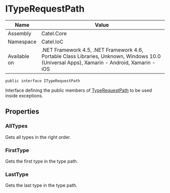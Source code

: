 

# ITypeRequestPath

Name|Value
---|---
Assembly|Catel.Core
Namespace|Catel.IoC
Available on|.NET Framework 4.5, .NET Framework 4.6, Portable Class Libraries, Unknown, Windows 10.0 (Universal Apps), Xamarin - Android, Xamarin - iOS

```
public interface ITypeRequestPath
```

Interface defining the public members of [TypeRequestPath](#) to be used inside exceptions.



## Properties

### AllTypes

Gets all types in the right order.



### FirstType

Gets the first type in the type path.



### LastType

Gets the last type in the type path.



